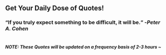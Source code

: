 ## Get Your Daily Dose of Quotes!
### <q>If you truly expect something to be difficult, it will be.</q> -<em>Peter A. Cohen</em> <br><br>
##### NOTE: These Quotes will be updated on a frequency basis of 2-3 hours ~
